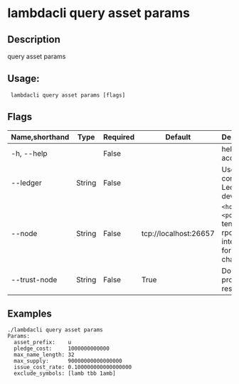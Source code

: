 # lambdacli query asset params

## Description

query asset params

## Usage:

```
 lambdacli query asset params [flags]
```

## Flags

| Name,shorthand | Type   | Required | Default               | Description                                                  |
| -------------- | ------ | -------- | --------------------- | ------------------------------------------------------------ |
| -h, --help     |        | False    |                       | help for account                                             |
| --ledger       | String | False    |                       | Use a connected Ledger device                                |
| --node         | String | False    | tcp://localhost:26657 | `<host>:<port>`to tendermint rpc interface for this chain    |
| --trust-node   | String | False    | True                  | Don't verify proofs for responses                            |


## Examples

```
./lambdacli query asset params
Params:
  asset_prefix:    u
  pledge_cost:     1000000000000
  max_name_length: 32
  max_supply:      90000000000000000
  issue_cost_rate: 0.100000000000000000
  exclude_symbols: [lamb tbb 1amb]
```

​           
